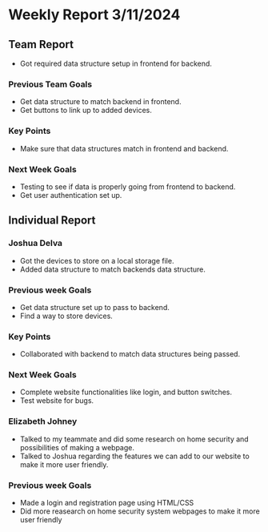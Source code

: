 # Weekly Report 3/11/2024
## Team Report
- Got required data structure setup in frontend for backend.

### Previous Team Goals
- Get data structure to match backend in frontend.
- Get buttons to link up to added devices.

### Key Points
- Make sure that data structures match in frontend and backend.
  
### Next Week Goals
- Testing to see if data is properly going from frontend to backend.
- Get user authentication set up.

## Individual Report
### Joshua Delva
- Got the devices to store on a local storage file.
- Added data structure to match backends data structure.

### Previous week Goals
- Get data structure set up to pass to backend.
- Find a way to store devices.
  
### Key Points
- Collaborated with backend to match data structures being passed.
  
### Next Week Goals
- Complete website functionalities like login, and button switches.
- Test website for bugs.

### Elizabeth Johney
- Talked to my teammate and did some research on home security and possibilities of making a webpage.
- Talked to Joshua regarding the features we can add to our website to make it more user friendly. 

### Previous week Goals
- Made a login and registration page using HTML/CSS
- Did more reasearch on home security system webpages to make it more user friendly 
